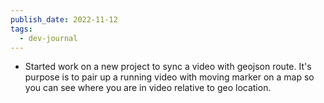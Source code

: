 ```yaml
---
publish_date: 2022-11-12
tags:
  - dev-journal
---
```

- Started work on a new project to sync a video with geojson route. It's purpose is to pair up a running video with moving marker on a map so you can see where you are in  video relative to geo location.
